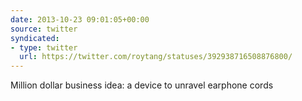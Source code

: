 ```yaml
---
date: 2013-10-23 09:01:05+00:00
source: twitter
syndicated:
- type: twitter
  url: https://twitter.com/roytang/statuses/392938716508876800/
---
```


Million dollar business idea: a device to unravel earphone cords
